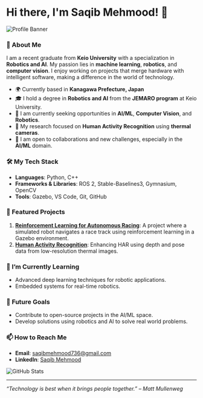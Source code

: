# Hi there, I'm Saqib Mehmood! 👋

![Profile Banner]([https://user-images.githubusercontent.com/your-banner-image-link-here](https://github.com/saqib736/saqib736/blob/main/aiXrobotics.png))

### 🚀 About Me
I am a recent graduate from **Keio University** with a specialization in **Robotics and AI**. My passion lies in **machine learning**, **robotics**, and **computer vision**. I enjoy working on projects that merge hardware with intelligent software, making a difference in the world of technology.

- 🌍 Currently based in **Kanagawa Prefecture, Japan**
- 🎓 I hold a degree in **Robotics and AI** from the **JEMARO program** at Keio University.
- 💼 I am currently seeking opportunities in **AI/ML**, **Computer Vision**, and **Robotics**.
- 🧠 My research focused on **Human Activity Recognition** using **thermal cameras**.
- 🔭 I am open to collaborations and new challenges, especially in the **AI/ML** domain.

### 🛠️ My Tech Stack
- **Languages**: Python, C++
- **Frameworks & Libraries**: ROS 2, Stable-Baselines3, Gymnasium, OpenCV
- **Tools**: Gazebo, VS Code, Git, GitHub

### 📝 Featured Projects
1. **[Reinforcement Learning for Autonomous Racing](https://github.com/YourRepoLinkHere)**: A project where a simulated robot navigates a race track using reinforcement learning in a Gazebo environment.
2. **[Human Activity Recognition](https://github.com/YourRepoLinkHere)**: Enhancing HAR using depth and pose data from low-resolution thermal images.

### 🌱 I’m Currently Learning
- Advanced deep learning techniques for robotic applications.
- Embedded systems for real-time robotics.

### 🎯 Future Goals
- Contribute to open-source projects in the AI/ML space.
- Develop solutions using robotics and AI to solve real world problems.

### 📫 How to Reach Me
- **Email**: [saqibmehmood736@gmail.com](saqibmehmood736@gmail.com)
- **LinkedIn**: [Saqib Mehmood]([https://www.linkedin.com/in/yourprofile](https://www.linkedin.com/in/saqib-mehmood-7a8681181/))

![GitHub Stats](https://github-readme-stats.vercel.app/api?username=YourGitHubUsername&show_icons=true&theme=radical)

---

*“Technology is best when it brings people together.” – Matt Mullenweg*
